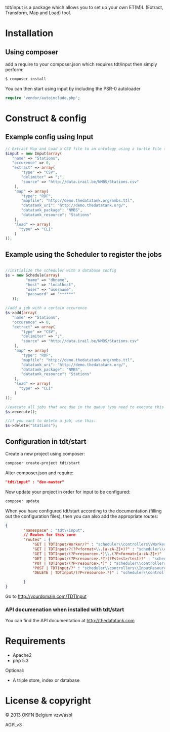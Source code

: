 tdt/input is a package which allows you to set up your own ET(M)L (Extract, Transform, Map and Load) tool.

# Installation

## Using composer

add a require to your composer.json which requires tdt/input then simply perform:

```bash
$ composer install
```

You can then start using input by including the PSR-0 autoloader

```php 
require 'vendor/autoinclude.php';
```

# Construct & config

## Example config using Input

```php
// Extract Map and Load a CSV file to an ontology using a turtle file (you can find this file in examples directory)
$input = new Input(array(
   "name" => "Stations",
   "occurence" => 0,
   "extract" => array(
       "type" => "CSV",
       "delimiter" => ";",
       "source" => "http://data.irail.be/NMBS/Stations.csv"
    ),
    "map" => array(
       "type": "RDF",
       "mapfile": "http://demo.thedatatank.org/nmbs.ttl",
       "datatank_uri": "http://demo.thedatatank.org/",
       "datatank_package": "NMBS",
       "datatank_resource": "Stations"
    ),
    "load" => array(
      "type" => "CLI"
    )
));

```

## Example using the Scheduler to register the jobs

```php

//initialize the scheduler with a database config
$s = new Schedule(array(
         "name" => "dbname",
         "host" => "localhost",
         "user" => "username",
         "password" => "******"
   ));

//add a job with a certain occurence
$s->add(array(
   "name" => "Stations",
   "occurence" => 0,
   "extract" => array(
       "type" => "CSV",
       "delimiter" => ";",
       "source" => "http://data.irail.be/NMBS/Stations.csv"
    ),
    "map" => array(
       "type": "RDF",
       "mapfile": "http://demo.thedatatank.org/nmbs.ttl",
       "datatank_uri": "http://demo.thedatatank.org/",
       "datatank_package": "NMBS",
       "datatank_resource": "Stations"
    ),
    "load" => array(
      "type" => "CLI"
    )
));

//execute all jobs that are due in the queue (you need to execute this command using cronjobs)
$s->execute();

//if you want to delete a job, use this:
$s->delete("Stations");
```

## Configuration in tdt/start

Create a new project using composer:
```bash
composer create-project tdt/start
```

Alter composer.json and require:

```json
"tdt/input" : "dev-master"
```

Now update your project in order for input to be configured:

```bash
composer update
```

When you have configured tdt/start according to the documentation (filling out the configuration files), then you can also add the appropriate routes:

```json
{
        "namespace" : "tdt\\input",
        // Routes for this core
        "routes" : {
            "GET | TDTInput/Worker/?" : "scheduler\\controllers\\Worker",
            "GET | TDTInput/?(?P<format>\\.[a-zA-Z]+)?" : "scheduler\\controllers\\InputResourceController",
            "GET | TDTInput/(?P<resource>.*)\\.(?P<format>[a-zA-Z]+)" : "scheduler\\controllers\\InputResourceController",
            "GET | TDTInput/(?P<resource>.*?)(?P<test>/test)?" : "scheduler\\controllers\\InputResourceController",
            "PUT | TDTInput/(?P<resource>.*)" : "scheduler\\controllers\\InputResourceController",
            "POST | TDTInput/?" : "scheduler\\controllers\\InputResourceController",
            "DELETE | TDTInput/(?P<resource>.*)" : "scheduler\\controllers\\InputResourceController"

        }
}
```

Go to http://yourdomain.com/TDTInput

### API documenation when installed with tdt/start

You can find the API documentation at http://thedatatank.com

# Requirements

* Apache2
* php 5.3

Optional:

* A triple store, index or database

# License & copyright

© 2013 OKFN Belgium vzw/asbl

AGPLv3
 

